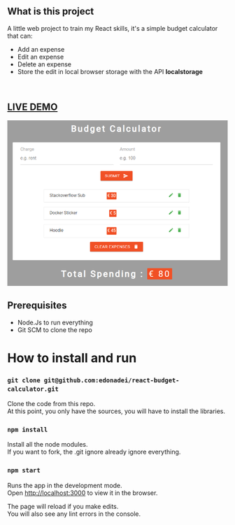 ## What is this project
A little web project to train my React skills, it's a simple budget calculator that can:
- Add an expense
- Edit an expense
- Delete an expense
- Store the edit in local browser storage with the API **localstorage**
<br>

## **[LIVE DEMO](https://react-budget-calculator-edonadei.netlify.com/)**

![Screenshot of the app](react_budget_calculator.png)

## Prerequisites
- Node.Js to run everything
- Git SCM to clone the repo

# How to install and run
### `git clone git@github.com:edonadei/react-budget-calculator.git`

Clone the code from this repo.<br>
At this point, you only have the sources, you will have to install the libraries.

### `npm install`

Install all the node modules.<br>
If you want to fork, the .git ignore already ignore everything.

### `npm start`

Runs the app in the development mode.<br>
Open [http://localhost:3000](http://localhost:3000) to view it in the browser.

The page will reload if you make edits.<br>
You will also see any lint errors in the console.
